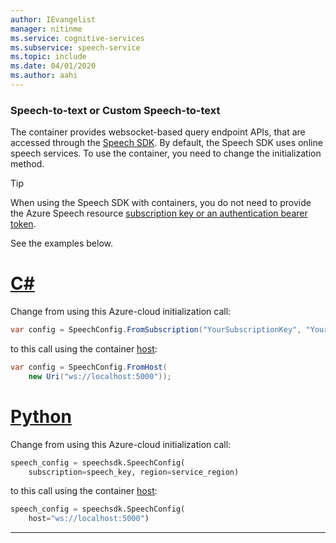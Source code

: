 ```yaml
---
author: IEvangelist
manager: nitinme
ms.service: cognitive-services
ms.subservice: speech-service
ms.topic: include
ms.date: 04/01/2020
ms.author: aahi
---
```


### Speech-to-text or Custom Speech-to-text

The container provides websocket-based query endpoint APIs, that are accessed through the [Speech SDK](../index.yml). By default, the Speech SDK uses online speech services. To use the container, you need to change the initialization method.

> [!TIP]
> When using the Speech SDK with containers, you do not need to provide the Azure Speech resource [subscription key or an authentication bearer token](../rest-speech-to-text.md#authentication).

See the examples below.

# [C#](#tab/csharp)

Change from using this Azure-cloud initialization call:

```csharp
var config = SpeechConfig.FromSubscription("YourSubscriptionKey", "YourServiceRegion");
```

to this call using the container [host](https://docs.microsoft.com/dotnet/api/microsoft.cognitiveservices.speech.speechconfig.fromhost?view=azure-dotnet):

```csharp
var config = SpeechConfig.FromHost(
    new Uri("ws://localhost:5000"));
```
# [Python](#tab/python)

Change from using this Azure-cloud initialization call:

```python
speech_config = speechsdk.SpeechConfig(
    subscription=speech_key, region=service_region)
```

to this call using the container [host](https://docs.microsoft.com/python/api/azure-cognitiveservices-speech/azure.cognitiveservices.speech.speechconfig?view=azure-python):

```python
speech_config = speechsdk.SpeechConfig(
    host="ws://localhost:5000")
```

***
